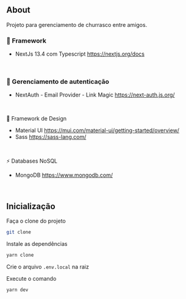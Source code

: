 ## About

Projeto para gerenciamento de churrasco entre amigos.

### 🚀 Framework

- NextJs 13.4 com Typescript
  https://nextjs.org/docs

<br>

### 🔐 Gerenciamento de autenticação

- NextAuth - Email Provider - Link Magic
  https://next-auth.js.org/

<br>

🎨 Framework de Design

- Material UI
  https://mui.com/material-ui/getting-started/overview/
- Sass
  https://sass-lang.com/

<br>

⚡ Databases NoSQL

- MongoDB
  https://www.mongodb.com/

  <br>

## Inicialização

Faça o clone do projeto

```bash
git clone
```

Instale as dependências

```bash
yarn clone
```

Crie o arquivo `.env.local` na raiz

Execute o comando

```bash
yarn dev
```
